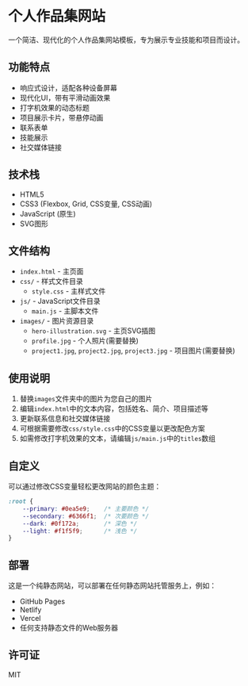# 个人作品集网站

一个简洁、现代化的个人作品集网站模板，专为展示专业技能和项目而设计。

## 功能特点

- 响应式设计，适配各种设备屏幕
- 现代化UI，带有平滑动画效果
- 打字机效果的动态标题
- 项目展示卡片，带悬停动画
- 联系表单
- 技能展示
- 社交媒体链接

## 技术栈

- HTML5
- CSS3 (Flexbox, Grid, CSS变量, CSS动画)
- JavaScript (原生)
- SVG图形

## 文件结构

- `index.html` - 主页面
- `css/` - 样式文件目录
  - `style.css` - 主样式文件
- `js/` - JavaScript文件目录
  - `main.js` - 主脚本文件
- `images/` - 图片资源目录
  - `hero-illustration.svg` - 主页SVG插图
  - `profile.jpg` - 个人照片(需要替换)
  - `project1.jpg`, `project2.jpg`, `project3.jpg` - 项目图片(需要替换)

## 使用说明

1. 替换`images`文件夹中的图片为您自己的图片
2. 编辑`index.html`中的文本内容，包括姓名、简介、项目描述等
3. 更新联系信息和社交媒体链接
4. 可根据需要修改`css/style.css`中的CSS变量以更改配色方案
5. 如需修改打字机效果的文本，请编辑`js/main.js`中的`titles`数组

## 自定义

可以通过修改CSS变量轻松更改网站的颜色主题：

```css
:root {
    --primary: #0ea5e9;    /* 主要颜色 */
    --secondary: #6366f1;  /* 次要颜色 */
    --dark: #0f172a;       /* 深色 */
    --light: #f1f5f9;      /* 浅色 */
}
```

## 部署

这是一个纯静态网站，可以部署在任何静态网站托管服务上，例如：

- GitHub Pages
- Netlify
- Vercel
- 任何支持静态文件的Web服务器

## 许可证

MIT 